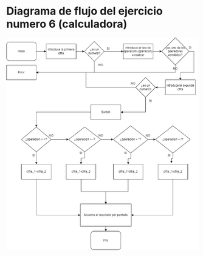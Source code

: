 # Diagrama de flujo del ejercicio numero 6 (calculadora)


![Diagrama de flujo](diagrama_b6.drawio.png)
